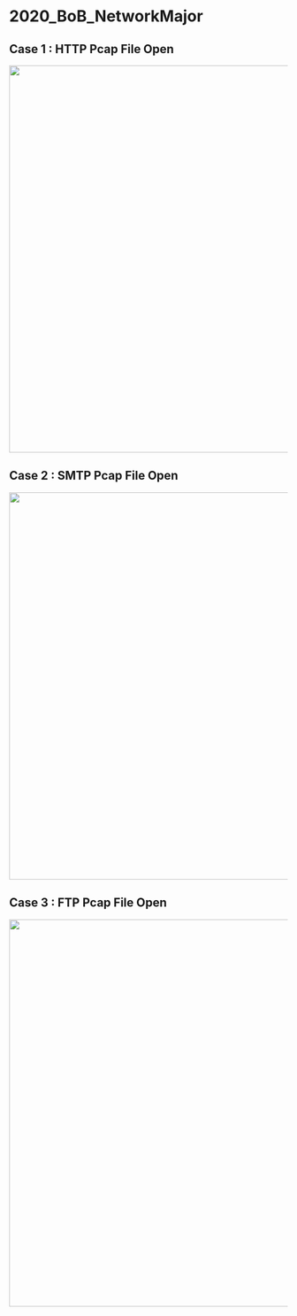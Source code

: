 # 2020_BoB_NetworkMajor

<h2> Case 1 : HTTP Pcap File Open </h2>
<div>
<img width = "700" src = "https://user-images.githubusercontent.com/58834907/90235398-31acff00-de5c-11ea-93a6-a52a39f44906.png">
</div>

<h2> Case 2 : SMTP Pcap File Open </h2>
<div>
<img width = "700" src = "https://user-images.githubusercontent.com/58834907/90235489-5903cc00-de5c-11ea-8e6a-282481152f0f.png">
</div>

<h2> Case 3 : FTP Pcap File Open </h2>
<div>
<img width = "700" src = "https://user-images.githubusercontent.com/58834907/90235481-56a17200-de5c-11ea-9f41-e4b25f448401.png">
</div>
